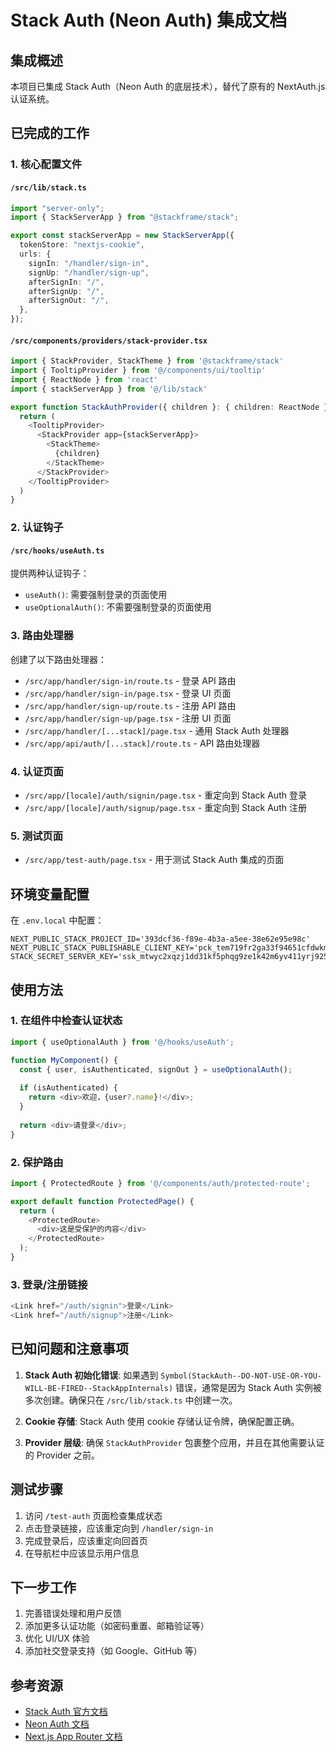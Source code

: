 # Stack Auth (Neon Auth) 集成文档

## 集成概述

本项目已集成 Stack Auth（Neon Auth 的底层技术），替代了原有的 NextAuth.js 认证系统。

## 已完成的工作

### 1. 核心配置文件

#### `/src/lib/stack.ts`
```typescript
import "server-only";
import { StackServerApp } from "@stackframe/stack";

export const stackServerApp = new StackServerApp({
  tokenStore: "nextjs-cookie",
  urls: {
    signIn: "/handler/sign-in",
    signUp: "/handler/sign-up",
    afterSignIn: "/",
    afterSignUp: "/",
    afterSignOut: "/",
  },
});
```

#### `/src/components/providers/stack-provider.tsx`
```typescript
import { StackProvider, StackTheme } from '@stackframe/stack'
import { TooltipProvider } from '@/components/ui/tooltip'
import { ReactNode } from 'react'
import { stackServerApp } from '@/lib/stack'

export function StackAuthProvider({ children }: { children: ReactNode }) {
  return (
    <TooltipProvider>
      <StackProvider app={stackServerApp}>
        <StackTheme>
          {children}
        </StackTheme>
      </StackProvider>
    </TooltipProvider>
  )
}
```

### 2. 认证钩子

#### `/src/hooks/useAuth.ts`
提供两种认证钩子：
- `useAuth()`: 需要强制登录的页面使用
- `useOptionalAuth()`: 不需要强制登录的页面使用

### 3. 路由处理器

创建了以下路由处理器：
- `/src/app/handler/sign-in/route.ts` - 登录 API 路由
- `/src/app/handler/sign-in/page.tsx` - 登录 UI 页面
- `/src/app/handler/sign-up/route.ts` - 注册 API 路由
- `/src/app/handler/sign-up/page.tsx` - 注册 UI 页面
- `/src/app/handler/[...stack]/page.tsx` - 通用 Stack Auth 处理器
- `/src/app/api/auth/[...stack]/route.ts` - API 路由处理器

### 4. 认证页面

- `/src/app/[locale]/auth/signin/page.tsx` - 重定向到 Stack Auth 登录
- `/src/app/[locale]/auth/signup/page.tsx` - 重定向到 Stack Auth 注册

### 5. 测试页面

- `/src/app/test-auth/page.tsx` - 用于测试 Stack Auth 集成的页面

## 环境变量配置

在 `.env.local` 中配置：
```env
NEXT_PUBLIC_STACK_PROJECT_ID='393dcf36-f89e-4b3a-a5ee-38e62e95e98c'
NEXT_PUBLIC_STACK_PUBLISHABLE_CLIENT_KEY='pck_tem719fr2ga33f94651cfdwkmxm3pjpeq6s95hhaewxh0'
STACK_SECRET_SERVER_KEY='ssk_mtwyc2xqzj1dd31kf5phqg9ze1k42m6yv411yrj925q00'
```

## 使用方法

### 1. 在组件中检查认证状态

```typescript
import { useOptionalAuth } from '@/hooks/useAuth';

function MyComponent() {
  const { user, isAuthenticated, signOut } = useOptionalAuth();
  
  if (isAuthenticated) {
    return <div>欢迎，{user?.name}!</div>;
  }
  
  return <div>请登录</div>;
}
```

### 2. 保护路由

```typescript
import { ProtectedRoute } from '@/components/auth/protected-route';

export default function ProtectedPage() {
  return (
    <ProtectedRoute>
      <div>这是受保护的内容</div>
    </ProtectedRoute>
  );
}
```

### 3. 登录/注册链接

```typescript
<Link href="/auth/signin">登录</Link>
<Link href="/auth/signup">注册</Link>
```

## 已知问题和注意事项

1. **Stack Auth 初始化错误**: 如果遇到 `Symbol(StackAuth--DO-NOT-USE-OR-YOU-WILL-BE-FIRED--StackAppInternals)` 错误，通常是因为 Stack Auth 实例被多次创建。确保只在 `/src/lib/stack.ts` 中创建一次。

2. **Cookie 存储**: Stack Auth 使用 cookie 存储认证令牌，确保配置正确。

3. **Provider 层级**: 确保 `StackAuthProvider` 包裹整个应用，并且在其他需要认证的 Provider 之前。

## 测试步骤

1. 访问 `/test-auth` 页面检查集成状态
2. 点击登录链接，应该重定向到 `/handler/sign-in`
3. 完成登录后，应该重定向回首页
4. 在导航栏中应该显示用户信息

## 下一步工作

1. 完善错误处理和用户反馈
2. 添加更多认证功能（如密码重置、邮箱验证等）
3. 优化 UI/UX 体验
4. 添加社交登录支持（如 Google、GitHub 等）

## 参考资源

- [Stack Auth 官方文档](https://docs.stack-auth.com)
- [Neon Auth 文档](https://neon.com/docs/neon-auth)
- [Next.js App Router 文档](https://nextjs.org/docs/app)